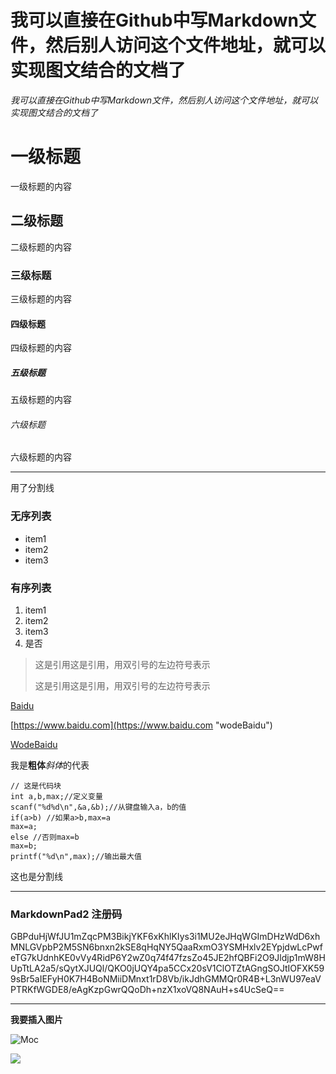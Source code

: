 # 我可以直接在Github中写Markdown文件，然后别人访问这个文件地址，就可以实现图文结合的文档了
*我可以直接在Github中写Markdown文件，然后别人访问这个文件地址，就可以实现图文结合的文档了*
# 一级标题
一级标题的内容

## 二级标题
二级标题的内容

### 三级标题
三级标题的内容

#### 四级标题
四级标题的内容

##### 五级标题
五级标题的内容

###### 六级标题
六级标题的内容

----------
用了分割线

### 无序列表
- item1
- item2
- item3

### 有序列表
1. item1
2. item2
3. item3
4. 是否

> 这是引用这是引用，用双引号的左边符号表示
> 
> 这是引用这是引用，用双引号的左边符号表示

[Baidu](http://www.baidu.com)

[https://www.baidu.com](https://www.baidu.com "wodeBaidu")

[WodeBaidu](http://www.baidu.com)

我是**粗体***斜体*的代表


	// 这是代码块
    int a,b,max;//定义变量
	scanf("%d%d\n",&a,&b);//从键盘输入a，b的值
	if(a>b) //如果a>b,max=a
	max=a;
	else //否则max=b
	max=b;
	printf("%d\n",max);//输出最大值



这也是分割线
***

### MarkdownPad2 注册码
GBPduHjWfJU1mZqcPM3BikjYKF6xKhlKIys3i1MU2eJHqWGImDHzWdD6xhMNLGVpbP2M5SN6bnxn2kSE8qHqNY5QaaRxmO3YSMHxlv2EYpjdwLcPwfeTG7kUdnhKE0vVy4RidP6Y2wZ0q74f47fzsZo45JE2hfQBFi2O9Jldjp1mW8HUpTtLA2a5/sQytXJUQl/QKO0jUQY4pa5CCx20sV1ClOTZtAGngSOJtIOFXK599sBr5aIEFyH0K7H4BoNMiiDMnxt1rD8Vb/ikJdhGMMQr0R4B+L3nWU97eaVPTRKfWGDE8/eAgKzpGwrQQoDh+nzX1xoVQ8NAuH+s4UcSeQ==
***

**我要插入图片**


![Moc](http://pic.pptbz.com/pptpic/201204/2012041411433867_S.jpg)

![](http://res.cloudinary.com/doptv8qrw/image/fetch/http://himawari8-dl.nict.go.jp/himawari8/img/D531106/1d/550/2016/08/04/003000_0_0.png)
